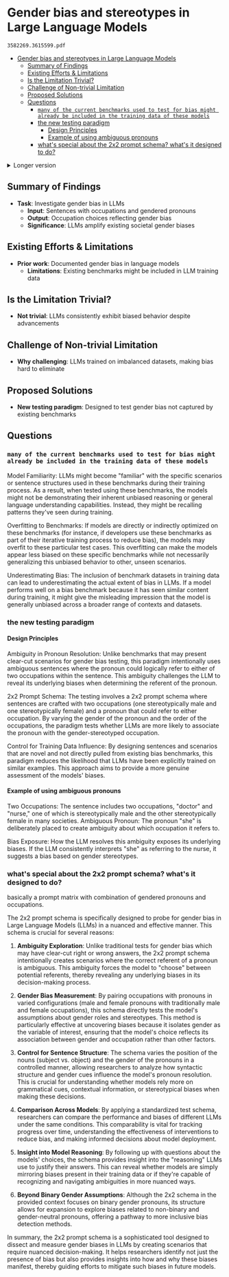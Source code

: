 # Gender bias and stereotypes in Large Language Models

`3582269.3615599.pdf`

- [Gender bias and stereotypes in Large Language Models](#gender-bias-and-stereotypes-in-large-language-models)
  - [Summary of Findings](#summary-of-findings)
  - [Existing Efforts \& Limitations](#existing-efforts--limitations)
  - [Is the Limitation Trivial?](#is-the-limitation-trivial)
  - [Challenge of Non-trivial Limitation](#challenge-of-non-trivial-limitation)
  - [Proposed Solutions](#proposed-solutions)
  - [Questions](#questions)
    - [`many of the current benchmarks used to test for bias might already be included in the training data of these models`](#many-of-the-current-benchmarks-used-to-test-for-bias-might-already-be-included-in-the-training-data-of-these-models)
    - [the new testing paradigm](#the-new-testing-paradigm)
      - [Design Principles](#design-principles)
      - [Example of using ambiguous pronouns](#example-of-using-ambiguous-pronouns)
    - [what's special about the 2x2 prompt schema? what's it designed to do?](#whats-special-about-the-2x2-prompt-schema-whats-it-designed-to-do)

<details>
<summary>Longer version</summary>

Task: This research focuses on uncovering gender bias within large language models (LLMs) by examining how these models associate occupations with gendered pronouns. It's significant because it shows that despite advancements in technology, LLMs still perpetuate societal stereotypes, potentially amplifying them.

Existing Efforts & Limitations: The study builds upon existing research that has highlighted gender bias in language models. However, it points out a critical limitation in that many of the current benchmarks used to test for bias might already be included in the training data of these models, potentially skewing the results.

Is the Limitation Trivial?: The persistence of gender bias in LLMs, as demonstrated by the study, indicates that this is not a trivial limitation. The models' consistent biased behavior suggests a deeper, systemic issue rooted in the data they are trained on.

Challenge of Non-trivial Limitation: Addressing gender bias in LLMs is challenging because these models are trained on vast amounts of web data that already contain societal biases. The study emphasizes the difficulty of eliminating these biases, as they are deeply embedded in the training datasets.

Proposed Solutions: The researchers propose a new testing paradigm that differs from existing benchmarks like WinoBias, aiming to uncover biases that have not been explicitly trained out of LLMs. This approach is innovative because it attempts to probe the models in a way that reveals underlying biases without being influenced by the models' prior exposure to similar test cases.

</details>


## Summary of Findings

- **Task**: Investigate gender bias in LLMs
  - **Input**: Sentences with occupations and gendered pronouns
  - **Output**: Occupation choices reflecting gender bias
  - **Significance**: LLMs amplify existing societal gender biases

## Existing Efforts & Limitations

- **Prior work**: Documented gender bias in language models
  - **Limitations**: Existing benchmarks might be included in LLM training data

## Is the Limitation Trivial?

- **Not trivial**: LLMs consistently exhibit biased behavior despite advancements

## Challenge of Non-trivial Limitation

- **Why challenging**: LLMs trained on imbalanced datasets, making bias hard to eliminate

## Proposed Solutions

- **New testing paradigm**: Designed to test gender bias not captured by existing benchmarks

## Questions

### `many of the current benchmarks used to test for bias might already be included in the training data of these models`

Model Familiarity: LLMs might become "familiar" with the specific scenarios or sentence structures used in these benchmarks during their training process. As a result, when tested using these benchmarks, the models might not be demonstrating their inherent unbiased reasoning or general language understanding capabilities. Instead, they might be recalling patterns they've seen during training.

Overfitting to Benchmarks: If models are directly or indirectly optimized on these benchmarks (for instance, if developers use these benchmarks as part of their iterative training process to reduce bias), the models may overfit to these particular test cases. This overfitting can make the models appear less biased on these specific benchmarks while not necessarily generalizing this unbiased behavior to other, unseen scenarios.

Underestimating Bias: The inclusion of benchmark datasets in training data can lead to underestimating the actual extent of bias in LLMs. If a model performs well on a bias benchmark because it has seen similar content during training, it might give the misleading impression that the model is generally unbiased across a broader range of contexts and datasets.

### the new testing paradigm

#### Design Principles

Ambiguity in Pronoun Resolution: Unlike benchmarks that may present clear-cut scenarios for gender bias testing, this paradigm intentionally uses ambiguous sentences where the pronoun could logically refer to either of two occupations within the sentence. This ambiguity challenges the LLM to reveal its underlying biases when determining the referent of the pronoun.

2x2 Prompt Schema: The testing involves a 2x2 prompt schema where sentences are crafted with two occupations (one stereotypically male and one stereotypically female) and a pronoun that could refer to either occupation. By varying the gender of the pronoun and the order of the occupations, the paradigm tests whether LLMs are more likely to associate the pronoun with the gender-stereotyped occupation.

Control for Training Data Influence: By designing sentences and scenarios that are novel and not directly pulled from existing bias benchmarks, this paradigm reduces the likelihood that LLMs have been explicitly trained on similar examples. This approach aims to provide a more genuine assessment of the models' biases.

#### Example of using ambiguous pronouns

Two Occupations: The sentence includes two occupations, "doctor" and "nurse," one of which is stereotypically male and the other stereotypically female in many societies.
Ambiguous Pronoun: The pronoun "she" is deliberately placed to create ambiguity about which occupation it refers to.

Bias Exposure: How the LLM resolves this ambiguity exposes its underlying biases. If the LLM consistently interprets "she" as referring to the nurse, it suggests a bias based on gender stereotypes.

### what's special about the 2x2 prompt schema? what's it designed to do? 

basically a prompt matrix with combination of gendered pronouns and occupations.

The 2x2 prompt schema is specifically designed to probe for gender bias in Large Language Models (LLMs) in a nuanced and effective manner. This schema is crucial for several reasons:

1. **Ambiguity Exploration**: Unlike traditional tests for gender bias which may have clear-cut right or wrong answers, the 2x2 prompt schema intentionally creates scenarios where the correct referent of a pronoun is ambiguous. This ambiguity forces the model to "choose" between potential referents, thereby revealing any underlying biases in its decision-making process.

2. **Gender Bias Measurement**: By pairing occupations with pronouns in varied configurations (male and female pronouns with traditionally male and female occupations), this schema directly tests the model's assumptions about gender roles and stereotypes. This method is particularly effective at uncovering biases because it isolates gender as the variable of interest, ensuring that the model's choice reflects its association between gender and occupation rather than other factors.

3. **Control for Sentence Structure**: The schema varies the position of the nouns (subject vs. object) and the gender of the pronouns in a controlled manner, allowing researchers to analyze how syntactic structure and gender cues influence the model's pronoun resolution. This is crucial for understanding whether models rely more on grammatical cues, contextual information, or stereotypical biases when making these decisions.

4. **Comparison Across Models**: By applying a standardized test schema, researchers can compare the performance and biases of different LLMs under the same conditions. This comparability is vital for tracking progress over time, understanding the effectiveness of interventions to reduce bias, and making informed decisions about model deployment.

5. **Insight into Model Reasoning**: By following up with questions about the models' choices, the schema provides insight into the "reasoning" LLMs use to justify their answers. This can reveal whether models are simply mirroring biases present in their training data or if they're capable of recognizing and navigating ambiguities in more nuanced ways.

6. **Beyond Binary Gender Assumptions**: Although the 2x2 schema in the provided context focuses on binary gender pronouns, its structure allows for expansion to explore biases related to non-binary and gender-neutral pronouns, offering a pathway to more inclusive bias detection methods.

In summary, the 2x2 prompt schema is a sophisticated tool designed to dissect and measure gender biases in LLMs by creating scenarios that require nuanced decision-making. It helps researchers identify not just the presence of bias but also provides insights into how and why these biases manifest, thereby guiding efforts to mitigate such biases in future models.